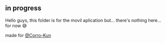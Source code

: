 ## in progress

Hello guys, this folder is for the movil aplication but...
there's nothing here...
for now 😅

made for [@Corro-Kun](https://github.com/Corro-Kun)
